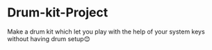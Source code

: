 # Drum-kit-Project
Make a drum kit which let you play with the help of your system keys without having drum setup😊
